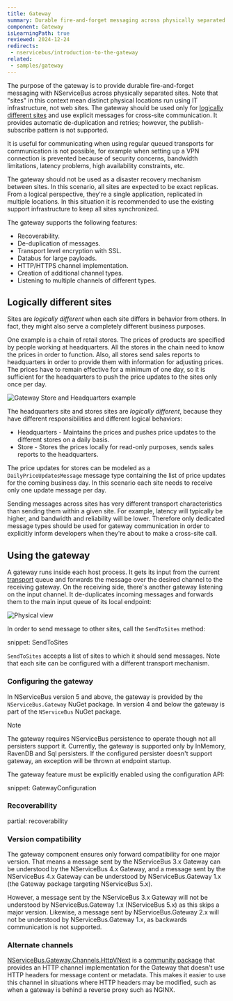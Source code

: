 ```yaml
---
title: Gateway
summary: Durable fire-and-forget messaging across physically separated IT infrastructure
component: Gateway
isLearningPath: true
reviewed: 2024-12-24
redirects:
 - nservicebus/introduction-to-the-gateway
related:
 - samples/gateway
---
```


The purpose of the gateway is to provide durable fire-and-forget messaging with NServiceBus across physically separated sites. Note that "sites" in this context mean distinct physical locations run using IT infrastructure, not web sites. The gateway should be used only for [logically different sites](#logically-different-sites) and use explicit messages for cross-site communication. It provides automatic de-duplication and retries; however, the publish-subscribe pattern is not supported.

It is useful for communicating when using regular queued transports for communication is not possible, for example when setting up a VPN connection is prevented because of security concerns, bandwidth limitations, latency problems, high availability constraints, etc.

The gateway should not be used as a disaster recovery mechanism between sites. In this scenario, all sites are expected to be exact replicas. From a logical perspective, they're a single application, replicated in multiple locations. In this situation it is recommended to use the existing support infrastructure to keep all sites synchronized.

The gateway supports the following features:

 * Recoverability.
 * De-duplication of messages.
 * Transport level encryption with SSL.
 * Databus for large payloads.
 * HTTP/HTTPS channel implementation.
 * Creation of additional channel types.
 * Listening to multiple channels of different types.


## Logically different sites

Sites are _logically different_ when each site differs in behavior from others. In fact, they might also serve a completely different business purposes.

One example is a chain of retail stores. The prices of products are specified by people working at headquarters. All the stores in the chain need to know the prices in order to function. Also, all stores send sales reports to headquarters in order to provide them with information for adjusting prices. The prices have to remain effective for a minimum of one day, so it is sufficient for the headquarters to push the price updates to the sites only once per day.

![Gateway Store and Headquarters example](store-to-headquarters-pricing-and-sales.png "Logical view")

The headquarters site and stores sites are _logically different_, because they have different responsibilities and different logical behaviors:

 * Headquarters - Maintains the prices and pushes price updates to the different stores on a daily basis.
 * Store - Stores the prices locally for read-only purposes, sends sales reports to the headquarters.

The price updates for stores can be modeled as a `DailyPriceUpdatesMessage` message type containing the list of price updates for the coming business day. In this scenario each site needs to receive only one update message per day.

Sending messages across sites has very different transport characteristics than sending them within a given site. For example, latency will typically be higher, and bandwidth and reliability will be lower. Therefore only dedicated message types should be used for gateway communication in order to explicitly inform developers when they're about to make a cross-site call.


## Using the gateway

A gateway runs inside each host process. It gets its input from the current [transport](/transports/) queue and forwards the message over the desired channel to the receiving gateway. On the receiving side, there's another gateway listening on the input channel. It de-duplicates incoming messages and forwards them to the main input queue of its local endpoint:

![](gateway-headquarter-to-site-a.png "Physical view")

In order to send message to other sites, call the `SendToSites` method:

snippet: SendToSites

`SendToSites` accepts a list of sites to which it should send messages. Note that each site can be configured with a different transport mechanism.


### Configuring the gateway

In NServiceBus version 5 and above, the gateway is provided by the `NServiceBus.Gateway` NuGet package. In version 4 and below the gateway is part of the `NServiceBus` NuGet package.

> [!NOTE]
> The gateway requires NServiceBus persistence to operate though not all persisters support it. Currently, the gateway is supported only by InMemory, RavenDB and Sql persisters. If the configured persister doesn't support gateway, an exception will be thrown at endpoint startup.

The gateway feature must be explicitly enabled using the configuration API:

snippet: GatewayConfiguration


### Recoverability

partial: recoverability


### Version compatibility

The gateway component ensures only forward compatibility for one major version. That means a message sent by the NServiceBus 3.x Gateway can be understood by the NServiceBus 4.x Gateway, and a message sent by the NServiceBus 4.x Gateway can be understood by NServiceBus.Gateway 1.x (the Gateway package targeting NServiceBus 5.x).

However, a message sent by the NServiceBus 3.x Gateway will not be understood by NServiceBus.Gateway 1.x (NServiceBus 5.x) as this skips a major version. Likewise, a message sent by NServiceBus.Gateway 2.x will not be understood by NServiceBus.Gateway 1.x, as backwards communication is not supported.

### Alternate channels

[NServiceBus.Gateway.Channels.HttpVNext](https://github.com/welshdave/NServiceBus.Gateway.Channels.HttpVNext) is a [community package](/nservicebus/community/) that provides an HTTP channel implementation for the Gateway that doesn't use HTTP headers for message content or metadata. This makes it easier to use this channel in situations where HTTP headers may be modified, such as when a gateway is behind a reverse proxy such as NGINX.
